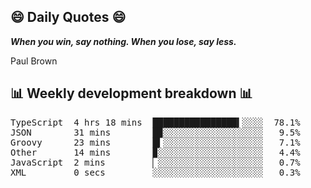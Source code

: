 ## 😄 Daily Quotes 😄

_**When you win, say nothing. When you lose, say less.**_

Paul Brown



## 📊 Weekly development breakdown 📊

<pre>TypeScript  4 hrs 18 mins  ████████████████▍░░░░  78.1%
JSON        31 mins        █▉░░░░░░░░░░░░░░░░░░░   9.5%
Groovy      23 mins        █▍░░░░░░░░░░░░░░░░░░░   7.1%
Other       14 mins        ▉░░░░░░░░░░░░░░░░░░░░   4.4%
JavaScript  2 mins         ▏░░░░░░░░░░░░░░░░░░░░   0.7%
XML         0 secs         ░░░░░░░░░░░░░░░░░░░░░   0.3%</pre>